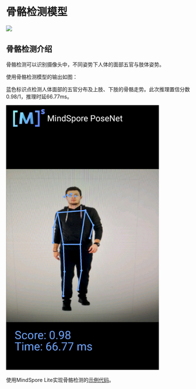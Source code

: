 # 骨骼检测模型

<a href="https://gitee.com/mindspore/docs/blob/master/tutorials/lite/source_zh_cn/posenet_lite.md" target="_blank"><img src="./_static/logo_source.png"></a>

## 骨骼检测介绍

骨骼检测可以识别摄像头中，不同姿势下人体的面部五官与肢体姿势。

使用骨骼检测模型的输出如图：

蓝色标识点检测人体面部的五官分布及上肢、下肢的骨骼走势。此次推理置信分数0.98/1，推理时延66.77ms。

![image_posenet](images/posenet_detection.png)

使用MindSpore Lite实现骨骼检测的[示例代码](https://gitee.com/mindspore/mindspore/tree/master/model_zoo/official/lite/posenet)。
